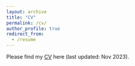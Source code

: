 ```yaml
---
layout: archive
title: "CV"
permalink: /cv/
author_profile: true
redirect_from:
  - /resume
---
```


Please find my [CV](/files/Curriculum_Vitae_Lin_Chen.pdf) here (last updated: Nov 2023).
